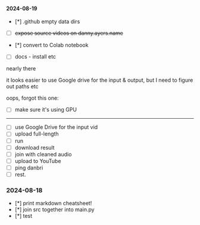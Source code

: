 #### 2024-08-19

- [*] .github empty data dirs
- [ ] ~~expose source videos on danny.ayers.name~~
- [*] convert to Colab notebook
- [ ] docs - install etc

nearly there

it looks easier to use Google drive for the input & output, but I need to figure out paths etc

oops, forgot this one:

- [ ] make sure it's using GPU

---

- [ ] use Google Drive for the input vid
- [ ] upload full-length
- [ ] run
- [ ] download result
- [ ] join with cleaned audio
- [ ] upload to YouTube
- [ ] ping danbri
- [ ] rest.

### 2024-08-18

- [*] print markdown cheatsheet!
- [*] join src together into main.py
- [*] test
